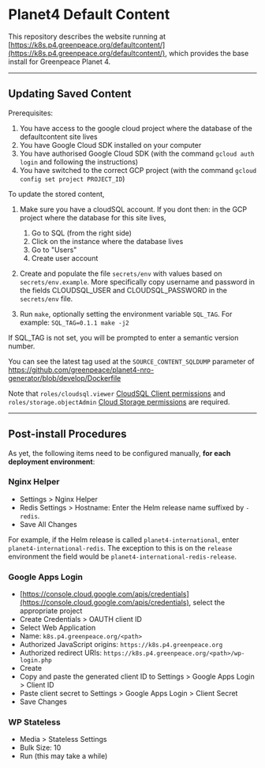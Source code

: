 # Planet4 Default Content

This repository describes the website running at [https://k8s.p4.greenpeace.org/defaultcontent/](https://k8s.p4.greenpeace.org/defaultcontent/), which provides the base install for Greenpeace Planet 4.

---

## Updating Saved Content
Prerequisites: 
1. You have access to the google cloud project where the database of the defaultcontent site lives
1. You have Google Cloud SDK installed on your computer
1. You have authorised Google Cloud SDK (with the command `gcloud auth login` and following the instructions)
1. You have switched to the correct GCP project (with the command `gcloud config set project PROJECT_ID`)

To update the stored content, 
1. Make sure you have a cloudSQL account. If you dont then: in the GCP project where the database for this site lives,
   1. Go to SQL (from the right side)
   1. Click on the instance where the database lives
   1. Go to "Users"
   1. Create user account 
1. Create and populate the file `secrets/env` with values based on `secrets/env.example`. More specifically copy username and password in the fields CLOUDSQL_USER and CLOUDSQL_PASSWORD in the `secrets/env` file.

1.  Run `make`, optionally setting the environment variable `SQL_TAG`. For example:
 ```SQL_TAG=0.1.1 make -j2```

 If SQL_TAG is not set, you will be prompted to enter a semantic version number.
 
 You can see the latest tag used at the `SOURCE_CONTENT_SQLDUMP` parameter of https://github.com/greenpeace/planet4-nro-generator/blob/develop/Dockerfile 

 Note that `roles/cloudsql.viewer` [CloudSQL Client permissions](https://cloud.google.com/sql/docs/mysql/project-access-control) and `roles/storage.objectAdmin` [Cloud Storage permissions](https://cloud.google.com/storage/docs/access-control/iam-roles) are required.

---

## Post-install Procedures

As yet, the following items need to be configured manually, __for each deployment environment__:

### Nginx Helper

-   Settings > Nginx Helper
-   Redis Settings > Hostname: Enter the Helm release name suffixed by `-redis`.
-   Save All Changes

For example, if the Helm release is called `planet4-international`, enter `planet4-international-redis`. The exception to this is on the `release` environment the field would be `planet4-international-redis-release`.

### Google Apps Login

-   [https://console.cloud.google.com/apis/credentials](https://console.cloud.google.com/apis/credentials), select the appropriate project
-   Create Credentials > OAUTH client ID
-   Select Web Application
-   Name: `k8s.p4.greenpeace.org/<path>`
-   Authorized JavaScript origins: `https://k8s.p4.greenpeace.org`
-   Authorized redirect URIs: `https://k8s.p4.greenpeace.org/<path>/wp-login.php`
-   Create
-   Copy and paste the generated client ID to Settings > Google Apps Login > Client ID
-   Paste client secret to Settings > Google Apps Login > Client Secret
-   Save Changes

### WP Stateless

-   Media > Stateless Settings
-   Bulk Size: 10
-   Run (this may take a while)
